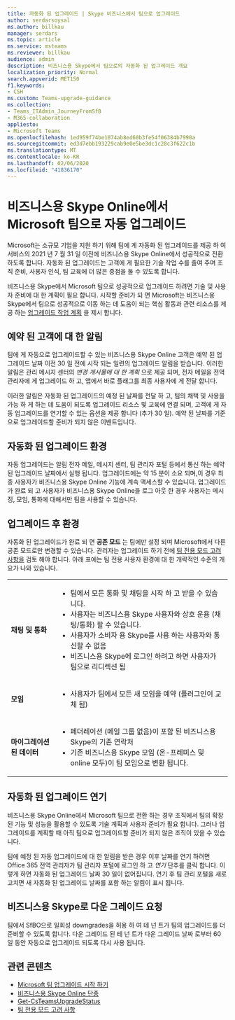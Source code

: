 ```yaml
---
title: 자동화 된 업그레이드 | Skype 비즈니스에서 팀으로 업그레이드
author: serdarsoysal
ms.author: billkau
manager: serdars
ms.topic: article
ms.service: msteams
ms.reviewer: billkau
audience: admin
description: 비즈니스용 Skype에서 팀으로의 자동화 된 업그레이드 개요
localization_priority: Normal
search.appverid: MET150
f1.keywords:
- CSH
ms.custom: Teams-upgrade-guidance
ms.collection:
- Teams_ITAdmin_JourneyFromSfB
- M365-collaboration
appliesto:
- Microsoft Teams
ms.openlocfilehash: 1ed959f74be1074ab8ed60b3fe54f06384b7990a
ms.sourcegitcommit: ed3d7ebb193229cab9e0e5be3dc1c28c3f622c1b
ms.translationtype: MT
ms.contentlocale: ko-KR
ms.lasthandoff: 02/06/2020
ms.locfileid: "41836170"
---
```

# <a name="automated-upgrades-from-skype-for-business-online-to-microsoft-teams"></a>비즈니스용 Skype Online에서 Microsoft 팀으로 자동 업그레이드

Microsoft는 소규모 기업을 지원 하기 위해 팀에 게 자동화 된 업그레이드를 제공 하 여 서비스의 2021 년 7 월 31 일 이전에 비즈니스용 Skype Online에서 성공적으로 전환 하도록 합니다. 자동화 된 업그레이드는 고객에 게 필요한 기술 작업 수를 줄여 주며 조직 준비, 사용자 인식, 팀 교육에 더 많은 중점을 둘 수 있도록 합니다.

비즈니스용 Skype에서 Microsoft 팀으로 성공적으로 업그레이드 하려면 기술 및 사용자 준비에 대 한 계획이 필요 합니다. 시작할 준비가 되 면 Microsoft는 비즈니스용 Skype에서 팀으로 성공적으로 이동 하는 데 도움이 되는 핵심 활동과 관련 리소스를 제공 하는 [업그레이드 작업 계획](upgrade-basic.md) 을 제시 합니다.

## <a name="notifications-for-scheduled-customers"></a>예약 된 고객에 대 한 알림

팀에 게 자동으로 업그레이드할 수 있는 비즈니스용 Skype Online 고객은 예약 된 업그레이드 날짜 이전 30 일 전에 시작 되는 일련의 업그레이드 알림을 받습니다. 이러한 알림은 관리 메시지 센터의 *변경 게시물에 대 한 계획* 으로 제공 되며, 전자 메일을 전역 관리자에 게 업그레이드 하 고, 앱에서 바로 플래그를 최종 사용자에 게 전달 합니다.

이러한 알림은 자동화 된 업그레이드의 예정 된 날짜를 전달 하 고, 팀의 채택 및 사용을 가능 하 게 하는 데 도움이 되도록 업그레이드 리소스 및 교육에 연결 되며, 고객에 게 자동 업그레이드를 연기할 수 있는 옵션을 제공 합니다 (추가 30 일). 예약 된 날짜를 기준으로 업그레이드할 준비가 되지 않은 이벤트입니다.

## <a name="the-automated-upgrade-experience"></a>자동화 된 업그레이드 환경

자동 업그레이드는 알림 전자 메일, 메시지 센터, 팀 관리자 포털 등에서 통신 하는 예약 된 업그레이드 날짜에서 실행 됩니다. 업그레이드에는 약 15 분이 소요 되며,이 경우 최종 사용자가 비즈니스용 Skype Online 기능에 계속 액세스할 수 있습니다. 업그레이드가 완료 되 고 사용자가 비즈니스용 Skype Online을 로그 아웃 한 경우 사용자는 메시징, 모임, 통화에 대해서만 팀을 사용할 수 있습니다.

## <a name="the-post-upgrade-experience"></a>업그레이드 후 환경

자동화 된 업그레이드가 완료 되 면 **공존 모드** 는 팀에만 설정 되며 Microsoft에서 다른 공존 모드로만 변경할 수 있습니다. 관리자는 업그레이드 하기 전에 [팀 전용 모드 고려 사항을](teams-only-mode-considerations.md) 검토 해야 합니다. 아래 표에는 팀 전용 사용자 환경에 대 한 개략적인 수준의 개요가 나와 있습니다.


|  |  |
|---------|---------|
|**채팅 및 통화**     | <UL><LI>팀에서 모든 통화 및 채팅을 시작 하 고 받을 수 있습니다.<LI>사용자는 비즈니스용 Skype 사용자와 상호 운용 (채팅/통화) 할 수 있습니다.<LI>사용자가 소비자 용 Skype를 사용 하는 사용자와 통신할 수 없음<LI>비즈니스용 Skype에 로그인 하려고 하면 사용자가 팀으로 리디렉션 됨      </UL>  |
|**모임**     |  <UL><LI>사용자가 팀에서 모든 새 모임을 예약 (플러그인이 교체 됨)    </UL>   |
|**마이그레이션된 데이터**     |<UL><LI>페더레이션 (메일 그룹 없음)이 포함 된 비즈니스용 Skype의 기존 연락처<LI>기존 비즈니스용 Skype 모임 (온-프레미스 및 online 모두)이 팀 모임으로 변환 됩니다.</UL>         |

## <a name="postponing-your-automated-upgrade"></a>자동화 된 업그레이드 연기

비즈니스용 Skype Online에서 Microsoft 팀으로 전환 하는 경우 조직에서 팀의 확장 된 기능 및 성능을 활용할 수 있도록 기술 계획과 사용자 준비가 필요 합니다. 그러나 업그레이드를 계획할 때 아직 팀으로 업그레이드할 준비가 되지 않은 조직이 있을 수 있습니다.

팀에 예정 된 자동 업그레이드에 대 한 알림을 받은 경우 이후 날짜를 연기 하려면 Office 365 전역 관리자가 팀 관리자 포털에 로그인 하 고 *연기* 단추를 클릭 합니다. 이렇게 하면 자동화 된 업그레이드 날짜 30 일이 없어집니다. 연기 후 팀 관리 포털을 새로 고치면 새 자동화 된 업그레이드 날짜를 포함 하는 알림이 표시 됩니다.

## <a name="requests-to-downgrade-to-skype-for-business"></a>비즈니스용 Skype로 다운 그레이드 요청

팀에서 SfBO으로 일회성 downgrades을 허용 하 여 테 넌 트가 팀의 업그레이드를 더 준비할 수 있도록 합니다. 다운 그레이드 된 테 넌 트가 다운 그레이드 날짜 로부터 60 일 동안 자동으로 업그레이드 되도록 다시 사용 됩니다.

## <a name="related-content"></a>관련 콘텐츠

- [Microsoft 팀 업그레이드 시작 하기](upgrade-start-here.md)
- [비즈니스용 Skype Online 단종](skype-for-business-online-retirement.md)
- [Get-CsTeamsUpgradeStatus](https://docs.microsoft.com/powershell/module/skype/get-csteamsupgradestatus?view=skype-ps)
- [팀 전용 모드 고려 사항](teams-only-mode-considerations.md)

